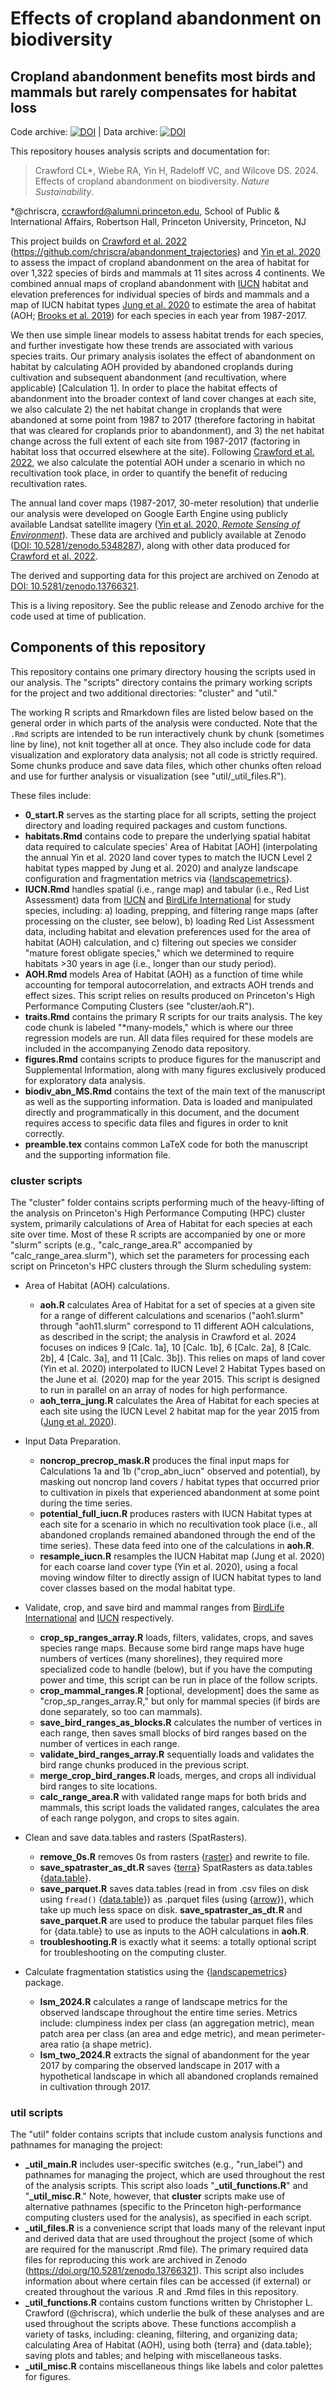 # Effects of cropland abandonment on biodiversity
## Cropland abandonment benefits most birds and mammals but rarely compensates for habitat loss

Code archive: [![DOI](https://zenodo.org/badge/416459669.svg)](https://zenodo.org/doi/10.5281/zenodo.13766406) | 
Data archive: [![DOI](https://zenodo.org/badge/DOI/10.5281/zenodo.13766321.svg)](https://doi.org/10.5281/zenodo.13766321)

This repository houses analysis scripts and documentation for:

> Crawford CL\*, Wiebe RA, Yin H, Radeloff VC, and Wilcove DS. 2024. Effects of cropland abandonment on biodiversity. *Nature Sustainability*.

\*@chriscra, ccrawford@alumni.princeton.edu, School of Public & International Affairs, Robertson Hall, Princeton University, Princeton, NJ

This project builds on [Crawford et al. 2022](https://doi.org/10.1126/sciadv.abm8999) (https://github.com/chriscra/abandonment_trajectories) and [Yin et al. 2020](https://doi.org/10.1016/j.rse.2020.111873) to assess the impact of cropland abandonment on the area of habitat for over 1,322 species of birds and mammals at 11 sites across 4 continents.
We combined annual maps of cropland abandonment with [IUCN](https://www.iucnredlist.org/) habitat and elevation preferences for individual species of birds and mammals and a map of IUCN habitat types [Jung et al. 2020](https://www.nature.com/articles/s41597-020-00599-8) to estimate the area of habitat (AOH; [Brooks et al. 2019](https://doi.org/10.1016/j.tree.2019.06.009)) for each species in each year from 1987-2017.

We then use simple linear models to assess habitat trends for each species, and further investigate how these trends are associated with various species traits.
Our primary analysis isolates the effect of abandonment on habitat by calculating AOH provided by abandoned croplands during cultivation and subsequent abandonment (and recultivation, where applicable) [Calculation 1]. 
In order to place the habitat effects of abandonment into the broader context of land cover changes at each site, we also calculate 2) the net habitat change in croplands that were abandoned at some point from 1987 to 2017 (therefore factoring in habitat that was cleared for croplands prior to abandonment), and 3) the net habitat change across the full extent of each site from 1987-2017 (factoring in habitat loss that occurred elsewhere at the site).
Following [Crawford et al. 2022](https://doi.org/10.1126/sciadv.abm8999), we also calculate the potential AOH under a scenario in which no recultivation took place, in order to quantify the benefit of reducing recultivation rates.

The annual land cover maps (1987-2017, 30-meter resolution) that underlie our analysis were developed on Google Earth Engine using publicly available Landsat satellite imagery ([Yin et al. 2020, *Remote Sensing of Environment*](https://doi.org/10.1016/j.rse.2020.111873)).
These data are archived and publicly available at Zenodo ([DOI: 10.5281/zenodo.5348287](https://doi.org/10.5281/zenodo.5348287)), along with other data produced for [Crawford et al. 2022](https://doi.org/10.1126/sciadv.abm8999).

The derived and supporting data for this project are archived on Zenodo at [DOI: 10.5281/zenodo.13766321](https://doi.org/10.5281/zenodo.13766321).

This is a living repository.
See the public release and Zenodo archive for the code used at time of publication. 

## Components of this repository

This repository contains one primary directory housing the scripts used in our analysis.
The "scripts" directory contains the primary working scripts for the project and two additional directories: "cluster" and "util." 

The working R scripts and Rmarkdown files are listed below based on the general order in which parts of the analysis were conducted. 
Note that the `.Rmd` scripts are intended to be run interactively chunk by chunk (sometimes line by line), not knit together all at once. 
They also include code for data visualization and exploratory data analysis; not all code is strictly required. 
Some chunks produce and save data files, which other chunks often reload and use for further analysis or visualization (see "util/_util_files.R").

These files include:

- **0_start.R** serves as the starting place for all scripts, setting the project directory and loading required packages and custom functions.
- **habitats.Rmd** contains code to prepare the underlying spatial habitat data required to calculate species' Area of Habitat [AOH] (interpolating the annual Yin et al. 2020 land cover types to match the IUCN Level 2 habitat types mapped by Jung et al. 2020) and analyze landscape configuration and fragmentation metrics via {[landscapemetrics](https://r-spatialecology.github.io/landscapemetrics/)}.
- **IUCN.Rmd** handles spatial (i.e., range map) and tabular (i.e., Red List Assessment) data from [IUCN](https://www.iucnredlist.org/resources/spatial-data-download) and [BirdLife International](https://datazone.birdlife.org/species/requestdis) for study species, including: a) loading, prepping, and filtering range maps (after processing on the cluster, see below), b) loading Red List Assessment data, including habitat and elevation preferences used for the area of habitat (AOH) calculation, and c) filtering out species we consider "mature forest obligate species," which we determined to require habitats >30 years in age (i.e., longer than our study period).
- **AOH.Rmd** models Area of Habitat (AOH) as a function of time while accounting for temporal autocorrelation, and extracts AOH trends and effect sizes. This script relies on results produced on Princeton's High Performance Computing Clusters (see "cluster/aoh.R").
- **traits.Rmd** contains the primary R scripts for our traits analysis. The key code chunk is labeled "*many-models," which is where our three regression models are run. All data files required for these models are included in the accompanying Zenodo data repository.
- **figures.Rmd** contains scripts to produce figures for the manuscript and Supplemental Information, along with many figures exclusively produced for exploratory data analysis.
- **biodiv_abn_MS.Rmd** contains the text of the main text of the manuscript as well as the supporting information. Data is loaded and manipulated directly and programmatically in this document, and the document requires access to specific data files and figures in order to knit correctly.
- **preamble.tex** contains common LaTeX code for both the manuscript and the supporting information file.


### cluster scripts

The "cluster" folder contains scripts performing much of the heavy-lifting of the analysis on Princeton's High Performance Computing (HPC) cluster system, primarily calculations of Area of Habitat for each species at each site over time.
Most of these R scripts are accompanied by one or more "slurm" scripts (e.g., "calc_range_area.R" accompanied by "calc_range_area.slurm"), which set the parameters for processing each script on Princeton's HPC clusters through the Slurm scheduling system:

- Area of Habitat (AOH) calculations.  
    - **aoh.R** calculates Area of Habitat for a set of species at a given site for a range of different calculations and scenarios ("aoh1.slurm" through "aoh11.slurm" correspond to 11 different AOH calculations, as described in the script; the analysis in Crawford et al. 2024 focuses on indices 9 [Calc. 1a], 10 [Calc. 1b], 6 [Calc. 2a], 8 [Calc. 2b], 4 [Calc. 3a], and 11 [Calc. 3b]). This relies on maps of land cover (Yin et al. 2020) interpolated to IUCN Level 2 Habitat Types based on the June et al. (2020) map for the year 2015. This script is designed to run in parallel on an array of nodes for high performance.
    - **aoh_terra_jung.R** calculates the Area of Habitat for each species at each site using the IUCN Level 2 habitat map for the year 2015 from ([Jung et al. 2020](https://www.nature.com/articles/s41597-020-00599-8)).

- Input Data Preparation.  
    - **noncrop_precrop_mask.R** produces the final input maps for Calculations 1a and 1b ("crop_abn_iucn" observed and potential), by masking out noncrop land covers / habitat types that occurred prior to cultivation in pixels that experienced abandonment at some point during the time series.
    - **potential_full_iucn.R** produces rasters with IUCN Habitat types at each site for a scenario in which no recultivation took place (i.e., all abandoned croplands remained abandoned through the end of the time series). These data feed into one of the calculations in **aoh.R**.
    - **resample_iucn.R** resamples the IUCN Habitat map (Jung et al. 2020) for each coarse land cover type (Yin et al. 2020), using a focal moving window filter to directly assign of IUCN habitat types to land cover classes based on the modal habitat type.

- Validate, crop, and save bird and mammal ranges from [BirdLife International](https://datazone.birdlife.org/species/requestdis) and [IUCN](https://www.iucnredlist.org/resources/spatial-data-download) respectively.  
    - **crop_sp_ranges_array.R** loads, filters, validates, crops, and saves species range maps. Because some bird range maps have huge numbers of vertices (many shorelines), they required more specialized code to handle (below), but if you have the computing power and time, this script can be run in place of the follow scripts.
    - **crop_mammal_ranges.R** [optional, development] does the same as "crop_sp_ranges_array.R," but only for mammal species (if birds are done separately, so too can mammals).
    - **save_bird_ranges_as_blocks.R** calculates the number of vertices in each range, then saves small blocks of bird ranges based on the number of vertices in each range.
    - **validate_bird_ranges_array.R** sequentially loads and validates the bird range chunks produced in the previous script.
    - **merge_crop_bird_ranges.R** loads, merges, and crops all individual bird ranges to site locations.
    - **calc_range_area.R** with validated range maps for both brids and mammals, this script loads the validated ranges, calculates the area of each range polygon, and crops to sites again. 

- Clean and save data.tables and rasters (SpatRasters).  
    - **remove_0s.R** removes 0s from rasters {[raster](https://rspatial.github.io/raster/index.html)} and rewrite to file.
    - **save_spatraster_as_dt.R** saves {[terra](https://rspatial.github.io/terra/index.html)} SpatRasters as data.tables {[data.table](https://rdatatable.gitlab.io/data.table/)}.
    - **save_parquet.R** saves data.tables (read in from .csv files on disk using `fread()` {[data.table](https://rdatatable.gitlab.io/data.table/)}) as .parquet files (using {[arrow](https://arrow.apache.org/docs/r/)}), which take up much less space on disk. **save_spatraster_as_dt.R** and **save_parquet.R** are used to produce the tabular parquet files files for {data.table} to use as inputs to the AOH calculations in **aoh.R**.
    - **troubleshooting.R** is exactly what it seems: a totally optional script for troubleshooting on the computing cluster. 

- Calculate fragmentation statistics using the {[landscapemetrics](https://r-spatialecology.github.io/landscapemetrics/)} package.  
    - **lsm_2024.R** calculates a range of landscape metrics for the observed landscape throughout the entire time series. Metrics include: clumpiness index per class (an aggregation metric), mean patch area per class (an area and edge metric), and mean perimeter-area ratio (a shape metric).
    - **lsm_two_2024.R** extracts the signal of abandonment for the year 2017 by comparing the observed landscape in 2017 with a hypothetical landscape in which all abandoned croplands remained in cultivation through 2017.


### util scripts

The "util" folder contains scripts that include custom analysis functions and pathnames for managing the project:

- **_util_main.R** includes user-specific switches (e.g., "run_label") and pathnames for managing the project, which are used throughout the rest of the analysis scripts. This script also loads "**_util_functions.R**" and "**_util_misc.R**." Note, however, that **cluster** scripts make use of alternative pathnames (specific to the Princeton high-performance computing clusters used for the analysis), as specified in each script.
- **_util_files.R** is a convenience script that loads many of the relevant input and derived data that are used throughout the project (some of which are required for the manuscript .Rmd file). The primary required data files for reproducing this work are archived in Zenodo (https://doi.org/10.5281/zenodo.13766321). This script also includes information about where certain files can be accessed (if external) or created throughout the various .R and .Rmd files in this repository.
- **_util_functions.R** contains custom functions written by Christopher L. Crawford (@chriscra), which underlie the bulk of these analyses and are used throughout the scripts above. These functions accomplish a variety of tasks, including: cleaning, filtering, and organizing data; calculating Area of Habitat (AOH), using both {terra} and {data.table}; saving plots and tables; and helping with miscellaneous tasks.
- **_util_misc.R** contains miscellaneous things like labels and color palettes for figures. 

